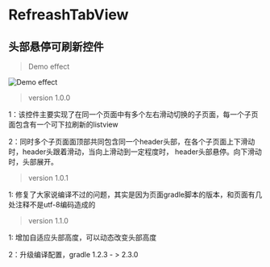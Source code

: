 # RefreashTabView
## 头部悬停可刷新控件

>Demo effect

![Demo effect](https://github.com/FreeSunny/RefreashTabView/blob/master/assets/refreash.gif)

>version 1.0.0

1：该控件主要实现了在同一个页面中有多个左右滑动切换的子页面，每一个子页面包含有一个可下拉刷新的listview

2：同时多个子页面面顶部共同包含同一个header头部，在各个子页面上下滑动时，header头跟着滑动，当向上滑动到一定程度时，
header头部悬停。向下滑动时，头部展开。

>version 1.0.1

1: 修复了大家说编译不过的问题，其实是因为页面gradle脚本的版本，和页面有几处注释不是utf-8编码造成的

>version 1.1.0

1: 增加自适应头部高度，可以动态改变头部高度

2：升级编译配置，gradle 1.2.3 - > 2.3.0

